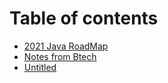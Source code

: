 # Table of contents

* [2021 Java RoadMap](README.md)
* [Notes from Btech](notes-from-btech.md)
* [Untitled](untitled.md)

